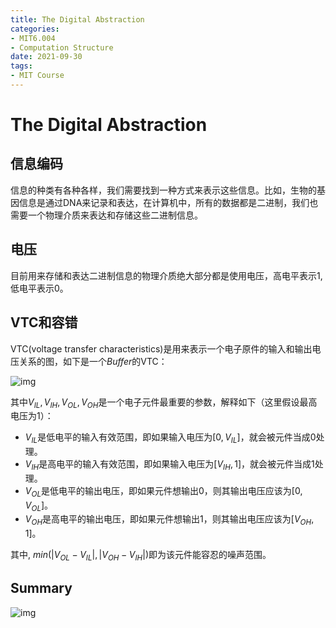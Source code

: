 ```yaml
---
title: The Digital Abstraction
categories:
- MIT6.004
- Computation Structure
date: 2021-09-30
tags:
- MIT Course
---
```


# The Digital Abstraction

## 信息编码

信息的种类有各种各样，我们需要找到一种方式来表示这些信息。比如，生物的基因信息是通过DNA来记录和表达，在计算机中，所有的数据都是二进制，我们也需要一个物理介质来表达和存储这些二进制信息。

## 电压

目前用来存储和表达二进制信息的物理介质绝大部分都是使用电压，高电平表示1, 低电平表示0。

## VTC和容错

VTC(voltage transfer characteristics)是用来表示一个电子原件的输入和输出电压关系的图，如下是一个*Buffer*的VTC：

![img](/posts/computation-structure/Slide17.png)

其中$V_{IL},V_{IH},V_{OL},V_{OH}$是一个电子元件最重要的参数，解释如下（这里假设最高电压为1）：

+ $V_{IL}$是低电平的输入有效范围，即如果输入电压为$[0,V_{IL}]$，就会被元件当成0处理。
+ $V_{IH}$是高电平的输入有效范围，即如果输入电压为$[V_{IH}, 1]$，就会被元件当成1处理。
+ $V_{OL}$是低电平的输出电压，即如果元件想输出0，则其输出电压应该为$[0, V_{OL}]$。
+ $V_{OH}$是高电平的输出电压，即如果元件想输出1，则其输出电压应该为$[V_{OH},1]$。

其中, $min(|V_{OL} - V_{IL}|, |V_{OH} - V_{IH}|)$即为该元件能容忍的噪声范围。

## Summary

![img](/posts/computation-structure/Slide20.png)